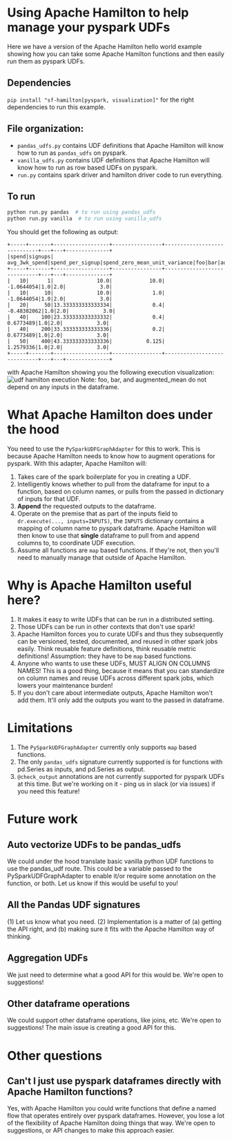 # Using Apache Hamilton to help manage your pyspark UDFs

Here we have a version of the Apache Hamilton hello world example showing how you can take some Apache Hamilton functions and then
easily run them as pyspark UDFs.

## Dependencies

`pip install "sf-hamilton[pyspark, visualization]"` for the right dependencies to run this example.

## File organization:

* `pandas_udfs.py` contains UDF definitions that Apache Hamilton will know how to run as `pandas_udfs` on pyspark.
* `vanilla_udfs.py` contains UDF definitions that Apache Hamilton will know how to run as row based UDFs on pyspark.
* `run.py` contains spark driver and hamilton driver code to run everything.

## To run

```bash
python run.py pandas  # to run using pandas_udfs
python run.py vanilla  # to run using vanilla_udfs
```
You should get the following as output:

```
+-----+-------+------------------+----------------+-----------------------------+---+---+--------------+
|spend|signups|     avg_3wk_spend|spend_per_signup|spend_zero_mean_unit_variance|foo|bar|augmented_mean|
+-----+-------+------------------+----------------+-----------------------------+---+---+--------------+
|   10|      1|              10.0|            10.0|                   -1.0644054|1.0|2.0|           3.0|
|   10|     10|              10.0|             1.0|                   -1.0644054|1.0|2.0|           3.0|
|   20|     50|13.333333333333334|             0.4|                  -0.48382062|1.0|2.0|           3.0|
|   40|    100|23.333333333333332|             0.4|                    0.6773489|1.0|2.0|           3.0|
|   40|    200|33.333333333333336|             0.2|                    0.6773489|1.0|2.0|           3.0|
|   50|    400|43.333333333333336|           0.125|                    1.2579336|1.0|2.0|           3.0|
+-----+-------+------------------+----------------+-----------------------------+---+---+--------------+
```
with Apache Hamilton showing you the following execution visualization:
![udf hamilton execution](my_spark_udf.dot.png)
Note: foo, bar, and augmented_mean do not depend on any inputs in the dataframe.

# What Apache Hamilton does under the hood

You need to use the `PySparkUDFGraphAdapter` for this to work. This is because Apache Hamilton needs to know how to
augment operations for pyspark. With this adapter, Apache Hamilton will:

1. Takes care of the spark boilerplate for you in creating a UDF.
2. Intelligently knows whether to pull from the dataframe for input to a function, based on column names,
or pulls from the passed in dictionary of inputs for that UDF.
3. **Append** the requested outputs to the dataframe.
4. Operate on the premise that as part of the inputs field to `dr.execute(..., inputs=INPUTS)`, the `INPUTS`
dictionary contains a mapping of column name to pyspark dataframe. Apache Hamilton will then know to use that **single**
dataframe to pull from and append columns to, to coordinate UDF execution.
5. Assume all functions are `map` based functions. If they're not, then you'll need to manually
manage that outside of Apache Hamilton.

# Why is Apache Hamilton useful here?

1. It makes it easy to write UDFs that can be run in a distributed setting.
2. Those UDFs can be run in other contexts that don't use spark!
3. Apache Hamilton forces you to curate UDFs and thus they subsequently can be versioned, tested, documented, and reused
in other spark jobs easily. Think reusable feature definitions, think reusable metric definitions! Assumption: they
have to be `map` based functions.
4. Anyone who wants to use these UDFs, MUST ALIGN ON COLUMNS NAMES! This is a good thing, because it means that you can
standardize on column names and reuse UDFs across different spark jobs, which lowers your maintenance burden!
5. If you don't care about intermediate outputs, Apache Hamilton won't add them. It'll only add the outputs you want to the
passed in dataframe.

# Limitations

1. The `PySparkUDFGraphAdapter` currently only supports `map` based functions.
2. The only `pandas_udfs` signature currently supported is for functions with pd.Series as inputs, and pd.Series as output.
3. `@check_output` annotations are not currently supported for pyspark UDFs at this time. But we're working on it - ping
us in slack (or via issues) if you need this feature!

# Future work

## Auto vectorize UDFs to be pandas_udfs
We could under the hood translate basic vanilla python UDF functions to use the pandas_udf route. This could be a
variable passed to the PySparkUDFGraphAdapter to enable it/or require some annotation on the function, or both.
Let us know if this would be useful to you!

## All the Pandas UDF signatures

(1) Let us know what you need.
(2) Implementation is a matter of (a) getting the API right, and (b) making sure it fits with the Apache Hamilton way of thinking.

## Aggregation UDFs

We just need to determine what a good API for this would be. We're open to suggestions!

## Other dataframe operations

We could support other dataframe operations, like joins, etc. We're open to suggestions! The main issue is creating
a good API for this.

# Other questions

## Can't I just use pyspark dataframes directly with Apache Hamilton functions?

Yes, with Apache Hamilton you could write functions that define a named flow that operates entirely over pyspark dataframes.
However, you lose a lot of the flexibility of Apache Hamilton doing things that way. We're open to suggestions,
or API changes to make this approach easier.
